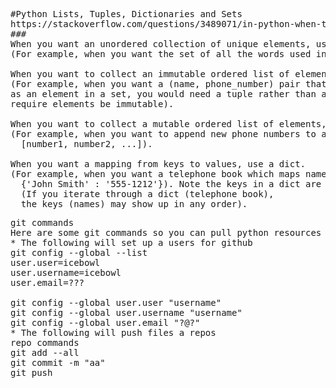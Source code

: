<pre>
#Python Lists, Tuples, Dictionaries and Sets
https://stackoverflow.com/questions/3489071/in-python-when-to-use-a-dictionary-list-or-set
###
When you want an unordered collection of unique elements, use a set.
(For example, when you want the set of all the words used in a document).

When you want to collect an immutable ordered list of elements, use a tuple.
(For example, when you want a (name, phone_number) pair that you wish to use
as an element in a set, you would need a tuple rather than a list since sets
require elements be immutable).

When you want to collect a mutable ordered list of elements, use a list.
(For example, when you want to append new phone numbers to a list:
  [number1, number2, ...]).

When you want a mapping from keys to values, use a dict.
(For example, when you want a telephone book which maps names to phone numbers:
  {'John Smith' : '555-1212'}). Note the keys in a dict are unordered.
  (If you iterate through a dict (telephone book),
  the keys (names) may show up in any order).
</pre>

<pre>
git commands
Here are some git commands so you can pull python resources from this repo
* The following will set up a users for github
git config --global --list
user.user=icebowl
user.username=icebowl
user.email=???

git config --global user.user "username"
git config --global user.username "username"
git config --global user.email "?@?"
* The following will push files a repos
repo commands
git add --all
git commit -m "aa"
git push
</pre>
